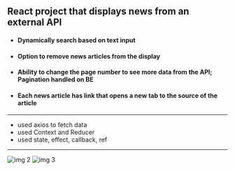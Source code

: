 ## **React project that displays news from an external API**

- #### Dynamically search based on text input

- #### Option to remove news articles from the display

- #### Ability to change the page number to see more data from the API; Pagination handled on BE

- #### Each news article has link that opens a new tab to the source of the article

---

- used axios to fetch data
- used Context and Reducer
- used state, effect, callback, ref

---

![img 2](https://imgur.com/j6nTkEj.png) ![img 3](https://imgur.com/jmIj8sp.png)

